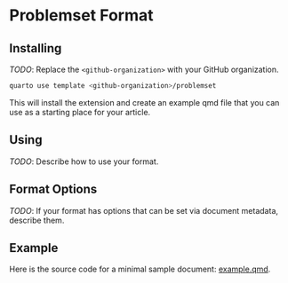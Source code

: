 # Problemset Format

## Installing

*TODO*: Replace the `<github-organization>` with your GitHub organization.

```bash
quarto use template <github-organization>/problemset
```

This will install the extension and create an example qmd file that you can use as a starting place for your article.

## Using

*TODO*: Describe how to use your format.

## Format Options

*TODO*: If your format has options that can be set via document metadata, describe them.

## Example

Here is the source code for a minimal sample document: [example.qmd](example.qmd).


